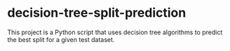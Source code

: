 # decision-tree-split-prediction
This project is a Python script that uses decision tree algorithms to predict the best split for a given test dataset. 
